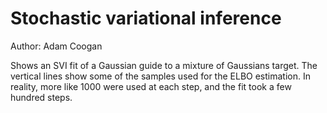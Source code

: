 # Stochastic variational inference

Author: Adam Coogan

Shows an SVI fit of a Gaussian guide to a mixture of Gaussians target. The
vertical lines show some of the samples used for the ELBO estimation. In
reality, more like 1000 were used at each step, and the fit took a few hundred
steps.
